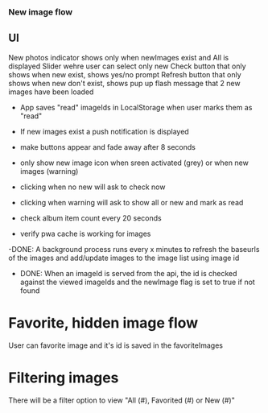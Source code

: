 ### New image flow

## UI

New photos indicator shows only when newImages exist and All is displayed
Slider wehre user can select only new
Check button that only shows when new exist, shows yes/no prompt
Refresh button that only shows when new don't exist, shows pup up flash message that 2 new images have been loaded

- App saves "read" imageIds in LocalStorage when user marks them as "read"

- If new images exist a push notification is displayed
- make buttons appear and fade away after 8 seconds
- only show new image icon when sreen activated (grey) or when new images (warning)
- clicking when no new will ask to check now
- clicking when warning will ask to show all or new and mark as read
- check album item count every 20 seconds
- verify pwa cache is working for images


-DONE: A background process runs every x minutes to refresh the baseurls of the images and add/update images to the image list using image id
- DONE: When an imageId is served from the api, the id is checked against the viewed imageIds and the newImage flag is set to true if not found

# Favorite, hidden image flow

User can favorite image and it's id is saved in the favoriteImages

# Filtering images

There will be a filter option to view "All (#), Favorited (#) or New (#)"